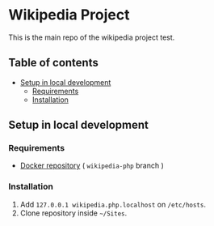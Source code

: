 # Wikipedia Project

This is the main repo of the wikipedia project test.

## Table of contents

- [Setup in local development](#setup-in-local-development)
    - [Requirements](#requirements)
    - [Installation](#installation)

## Setup in local development

### Requirements

- [Docker repository](https://github.com/PerezRaul/docker/tree/wikipedia-php) ( `wikipedia-php` branch )

### Installation
1. Add `127.0.0.1 wikipedia.php.localhost` on `/etc/hosts`.
2. Clone repository inside `~/Sites`.